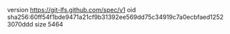 version https://git-lfs.github.com/spec/v1
oid sha256:60ff54f1bde9471a21cf9b31392ee569dd75c34919c7a0ecbfaed12523070ddd
size 5464

